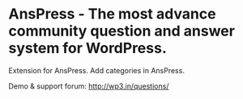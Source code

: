 AnsPress - The most advance community question and answer system for WordPress.
=========

Extension for AnsPress. Add categories in AnsPress.

Demo & support forum: http://wp3.in/questions/